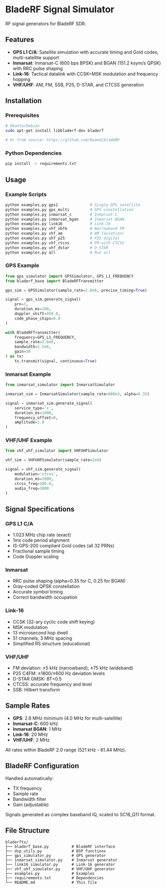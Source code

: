 # BladeRF Signal Simulator

RF signal generators for BladeRF SDR. 

## Features

- **GPS L1 C/A**: Satellite simulation with accurate timing and Gold codes, multi-satellite support
- **Inmarsat**: Inmarsat-C (600 bps BPSK) and BGAN (151.2 ksym/s QPSK) with RRC pulse shaping
- **Link-16**: Tactical datalink with CCSK+MSK modulation and frequency hopping
- **VHF/UHF**: AM, FM, SSB, P25, D-STAR, and CTCSS generation

## Installation

### Prerequisites

```bash
# Ubuntu/Debian
sudo apt-get install libbladerf-dev bladerf

# Or from source: https://github.com/Nuand/bladeRF
```

### Python Dependencies

```bash
pip install -r requirements.txt
```

## Usage

### Example Scripts

```bash
python examples.py gps1              # Single GPS satellite
python examples.py gps_multi         # GPS constellation
python examples.py inmarsat_c        # Inmarsat-C
python examples.py inmarsat_bgan     # Inmarsat BGAN
python examples.py link16            # Link-16
python examples.py vhf_nbfm          # Narrowband FM
python examples.py vhf_am            # AM (aviation)
python examples.py uhf_p25           # P25 digital
python examples.py vhf_ctcss         # FM with CTCSS
python examples.py uhf_dstar         # D-STAR
python examples.py all               # Run all
```

### GPS Example

```python
from gps_simulator import GPSSimulator, GPS_L1_FREQUENCY
from bladerf_base import BladeRFTransmitter

gps_sim = GPSSimulator(sample_rate=2.6e6, precise_timing=True)

signal = gps_sim.generate_signal(
    prn=1,
    duration_ms=100,
    doppler_shift=450.0,
    code_phase_chips=0.0
)

with BladeRFTransmitter(
    frequency=GPS_L1_FREQUENCY,
    sample_rate=2.6e6,
    bandwidth=2.5e6,
    gain=30
) as tx:
    tx.transmit(signal, continuous=True)
```

### Inmarsat Example

```python
from inmarsat_simulator import InmarsatSimulator

inmarsat_sim = InmarsatSimulator(sample_rate=600e3, alpha=0.35)

signal = inmarsat_sim.generate_signal(
    service_type='c',
    duration_ms=1000,
    frequency_offset=0,
    amplitude=1.0
)
```

### VHF/UHF Example

```python
from vhf_uhf_simulator import VHFUHFSimulator

vhf_sim = VHFUHFSimulator(sample_rate=2e6)

signal = vhf_sim.generate_signal(
    modulation='ctcss',
    duration_ms=1000,
    ctcss_freq=100.0,
    audio_freq=1000
)
```

## Signal Specifications

### GPS L1 C/A
- 1.023 MHz chip rate (exact)
- 1ms code period alignment
- IS-GPS-200 compliant Gold codes (all 32 PRNs)
- Fractional sample timing
- Code Doppler scaling

### Inmarsat
- RRC pulse shaping (alpha=0.35 for C, 0.25 for BGAN)
- Gray-coded QPSK constellation
- Accurate symbol timing
- Correct bandwidth occupation

### Link-16
- CCSK (32-ary cyclic code shift keying)
- MSK modulation
- 13 microsecond hop dwell
- 51 channels, 3 MHz spacing
- Simplified RS structure (educational)

### VHF/UHF
- FM deviation: ±5 kHz (narrowband), ±75 kHz (wideband)
- P25 C4FM: ±1800/±600 Hz deviation levels
- D-STAR GMSK: BT=0.5
- CTCSS: accurate frequency and level
- SSB: Hilbert transform

## Sample Rates

- **GPS**: 2.6 MHz minimum (4.0 MHz for multi-satellite)
- **Inmarsat-C**: 600 kHz
- **Inmarsat BGAN**: 1 MHz
- **Link-16**: 20 MHz
- **VHF/UHF**: 2 MHz

All rates within BladeRF 2.0 range (521 kHz - 61.44 MHz).

## BladeRF Configuration

Handled automatically:
- TX frequency
- Sample rate
- Bandwidth filter
- Gain (adjustable)

Signals generated as complex baseband IQ, scaled to SC16_Q11 format.

## File Structure

```
bladerftx/
├── bladerf_base.py          # BladeRF interface
├── dsp_utils.py             # DSP functions
├── gps_simulator.py         # GPS generator
├── inmarsat_simulator.py    # Inmarsat generator
├── link16_simulator.py      # Link-16 generator
├── vhf_uhf_simulator.py     # VHF/UHF generator
├── examples.py              # Examples
├── requirements.txt         # Dependencies
└── README.md                # This file
```

